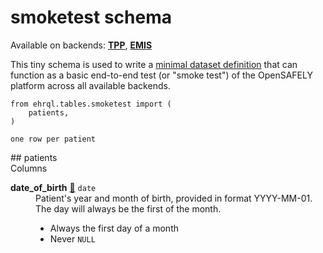 # <strong>smoketest</strong> schema

Available on backends: [**TPP**](../backends.md#tpp), [**EMIS**](../backends.md#emis)

This tiny schema is used to write a [minimal dataset definition][smoketest_repo] that
can function as a basic end-to-end test (or "smoke test") of the OpenSAFELY platform
across all available backends.

[smoketest_repo]: https://github.com/opensafely/test-age-distribution

``` {.python .copy title='To use this schema in an ehrQL file:'}
from ehrql.tables.smoketest import (
    patients,
)
```

<p class="dimension-indicator"><code>one row per patient</code></p>
## patients


<div markdown="block" class="definition-list-wrapper">
  <div class="title">Columns</div>
  <dl markdown="block">
<div markdown="block">
  <dt id="patients.date_of_birth">
    <strong>date_of_birth</strong>
    <a class="headerlink" href="#patients.date_of_birth" title="Permanent link">🔗</a>
    <code>date</code>
  </dt>
  <dd markdown="block">
Patient's year and month of birth, provided in format YYYY-MM-01. The day will always be the first of the month.

 * Always the first day of a month
 * Never `NULL`
  </dd>
</div>

  </dl>
</div>
